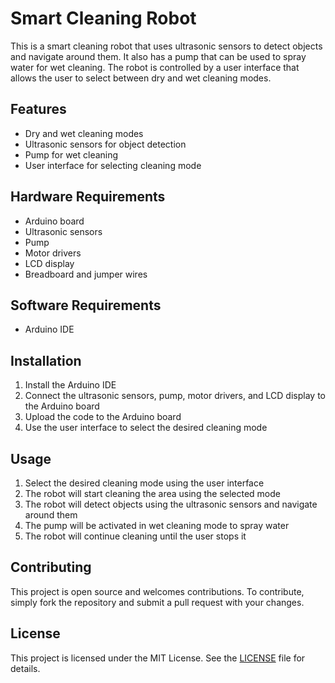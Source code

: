 # Smart Cleaning Robot

This is a smart cleaning robot that uses ultrasonic sensors to detect objects and navigate around them. It also has a pump that can be used to spray water for wet cleaning. The robot is controlled by a user interface that allows the user to select between dry and wet cleaning modes.

## Features

* Dry and wet cleaning modes
* Ultrasonic sensors for object detection
* Pump for wet cleaning
* User interface for selecting cleaning mode

## Hardware Requirements

* Arduino board
* Ultrasonic sensors
* Pump
* Motor drivers
* LCD display
* Breadboard and jumper wires

## Software Requirements

* Arduino IDE

## Installation

1. Install the Arduino IDE
2. Connect the ultrasonic sensors, pump, motor drivers, and LCD display to the Arduino board
3. Upload the code to the Arduino board
4. Use the user interface to select the desired cleaning mode

## Usage

1. Select the desired cleaning mode using the user interface
2. The robot will start cleaning the area using the selected mode
3. The robot will detect objects using the ultrasonic sensors and navigate around them
4. The pump will be activated in wet cleaning mode to spray water
5. The robot will continue cleaning until the user stops it

## Contributing

This project is open source and welcomes contributions. To contribute, simply fork the repository and submit a pull request with your changes.

## License

This project is licensed under the MIT License. See the [LICENSE](LICENSE) file for details.